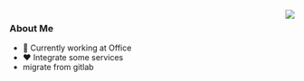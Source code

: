 <br>
<img align="right" src="https://github-readme-stats.vercel.app/api?username=Akhyar41&theme=algolia&hide_border=true&include_all_commits=true&count_private=true&show_icons=true">

### About Me
- 👜 Currently working at Office
- ❤️ Integrate some services
- migrate from gitlab
